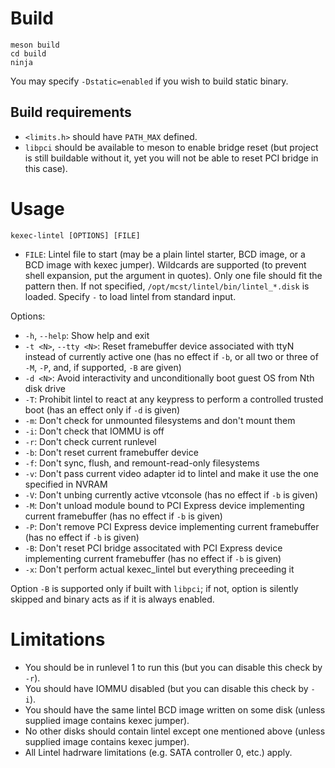# Build

```
meson build
cd build
ninja
```

You may specify `-Dstatic=enabled` if you wish to build static binary.

## Build requirements

* `<limits.h>` should have `PATH_MAX` defined.
* `libpci` should be available to meson to enable bridge reset (but project is still buildable without it, yet you will not be able to reset PCI bridge in this case).

# Usage

```
kexec-lintel [OPTIONS] [FILE]
```

* `FILE`: Lintel file to start (may be a plain lintel starter, BCD image, or a BCD image with kexec jumper).
Wildcards are supported (to prevent shell expansion, put the argument in quotes).
Only one file should fit the pattern then.
If not specified, `/opt/mcst/lintel/bin/lintel_*.disk` is loaded.
Specify `-` to load lintel from standard input.

Options:

* `-h`, `--help`: Show help and exit
* `-t <N>`, `--tty <N>`: Reset framebuffer device associated with ttyN instead of currently active one (has no effect if `-b`, or all two or three of `-M`, `-P`, and, if supported, `-B` are given)
* `-d <N>`: Avoid interactivity and unconditionally boot guest OS from Nth disk drive
* `-T`: Prohibit lintel to react at any keypress to perform a controlled trusted boot (has an effect only if `-d` is given)
* `-m`: Don't check for unmounted filesystems and don't mount them
* `-i`: Don't check that IOMMU is off
* `-r`: Don't check current runlevel
* `-b`: Don't reset current framebuffer device
* `-f`: Don't sync, flush, and remount-read-only filesystems
* `-v`: Don't pass current video adapter id to lintel and make it use the one specified in NVRAM
* `-V`: Don't unbing currently active vtconsole (has no effect if `-b` is given)
* `-M`: Don't unload module bound to PCI Express device implementing current framebuffer (has no effect if `-b` is given)
* `-P`: Don't remove PCI Express device implementing current framebuffer (has no effect if `-b` is given)
* `-B`: Don't reset PCI bridge associtated with PCI Express device implementing current framebuffer (has no effect if `-b` is given)
* `-x`: Don't perform actual kexec_lintel but everything preceeding it

Option `-B` is supported only if built with `libpci`; if not, option is silently skipped and binary acts as if it is always enabled.

# Limitations

* You should be in runlevel 1 to run this (but you can disable this check by `-r`).
* You should have IOMMU disabled (but you can disable this check by `-i`).
* You should have the same lintel BCD image written on some disk (unless supplied image contains kexec jumper).
* No other disks should contain lintel except one mentioned above (unless supplied image contains kexec jumper).
* All Lintel hadrware limitations (e.g. SATA controller 0, etc.) apply.
